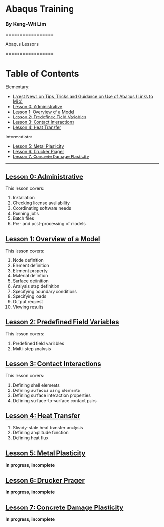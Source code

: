 # Abaqus Training
### By Keng-Wit Lim

=================

Abaqus Lessons 

=================



Table of Contents
=================

Elementary:

  * [Latest News on Tips, Tricks and Guidance on Use of Abaqus (Links to Milo)](LatestNews#Latest-News)  
  * [Lesson 0: Administrative](#lesson-0-administrative)  
  * [Lesson 1: Overview of a Model](#lesson-1-overview-of-a-model)  
  * [Lesson 2: Predefined Field Variables](#lesson-2-predefined-field-variables)  
  * [Lesson 3: Contact Interactions](#lesson-3-contact-interactions)  
  * [Lesson 4: Heat Transfer](#lesson-4-heat-transfer)  

Intermediate:
  
  * [Lesson 5: Metal Plasticity](#lesson-5-metal-plasticity)
  * [Lesson 6: Drucker Prager](#lesson-6-drucker-prager)
  * [Lesson 7: Concrete Damage Plasticity](#lesson-7-concrete-damage-plasticity)
  
---

## [Lesson 0: Administrative](000_Lesson#lesson-0-administrative)
This lesson covers:

 1. Installation
 2. Checking license availability
 3. Coordinating software needs
 4. Running jobs
 5. Batch files
 6. Pre- and post-processing of models

## [Lesson 1: Overview of a Model](001_Lesson#lesson-1-overview-of-a-model)

This lesson covers:

 1. Node definition
 2. Element definition
 3. Element property
 4. Material defintion
 6. Surface definition
 7. Analysis step definition
 8. Specifying boundary conditions
 9. Specifying loads
 10. Output request
 11. Viewing results
 
## [Lesson 2: Predefined Field Variables](002_Lesson#lesson-2-predefined-field-variables)

This lesson covers:

 1. Predefined field variables
 2. Multi-step analysis 
 
## [Lesson 3: Contact Interactions](003_Lesson#lesson-3-contact-interactions)

This lesson covers:

 1. Defining shell elements
 2. Defining surfaces using elements
 3. Defining surface interaction properties
 4. Defining surface-to-surface contact pairs

## [Lesson 4: Heat Transfer](004_Lesson#lesson-4-heat-transfer)

 1. Steady-state heat transfer analysis
 2. Defining amplitude function
 3. Defining heat flux

## [Lesson 5: Metal Plasticity](005_Lesson#lesson-5-metal-plasticity)
 
**In progress, incomplete**

## [Lesson 6: Drucker Prager](006_Lesson#lesson-6-drucker-prager)
 
**In progress, incomplete**
 
## [Lesson 7: Concrete Damage Plasticity](005_Lesson#lesson-7-concrete-damage-plasticity)
 
**In progress, incomplete**
 
